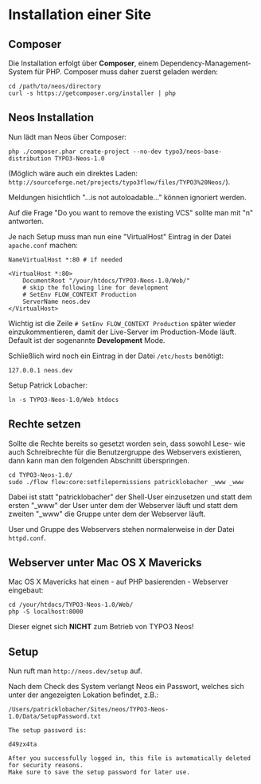 # Installation einer Site


## Composer

Die Installation erfolgt über **Composer**, einem Dependency-Management-System für PHP. Composer muss daher zuerst geladen werden:

```
cd /path/to/neos/directory
curl -s https://getcomposer.org/installer | php
```

## Neos Installation

Nun lädt man Neos über Composer:

```
php ./composer.phar create-project --no-dev typo3/neos-base-distribution TYPO3-Neos-1.0
```
(Möglich wäre auch ein direktes Laden: `http://sourceforge.net/projects/typo3flow/files/TYPO3%20Neos/`).


Meldungen hisichtlich "...is not autoloadable..." können ignoriert werden.

Auf die Frage "Do you want to remove the existing VCS" sollte man mit "n" antworten.

Je nach Setup muss man nun eine "VirtualHost" Eintrag in der Datei `apache.conf` machen:

```
NameVirtualHost *:80 # if needed

<VirtualHost *:80>
    DocumentRoot "/your/htdocs/TYPO3-Neos-1.0/Web/"
    # skip the following line for development
    # SetEnv FLOW_CONTEXT Production
    ServerName neos.dev
</VirtualHost>
```
Wichtig ist die Zeile `# SetEnv FLOW_CONTEXT Production` später wieder einzukommentieren, damit der Live-Server im Production-Mode läuft. Default ist der sogenannte **Development** Mode.


Schließlich wird noch ein Eintrag in der Datei `/etc/hosts` benötigt:

```
127.0.0.1 neos.dev
```

Setup Patrick Lobacher:

```
ln -s TYPO3-Neos-1.0/Web htdocs
```

## Rechte setzen

Sollte die Rechte bereits so gesetzt worden sein, dass sowohl Lese- wie auch Schreibrechte für die Benutzergruppe des Webservers existieren, dann kann man den folgenden Abschnitt überspringen.


```
cd TYPO3-Neos-1.0/
sudo ./flow flow:core:setfilepermissions patricklobacher _www _www
```

Dabei ist statt "patricklobacher" der Shell-User einzusetzen und statt dem ersten "_www" der User unter dem der Webserver läuft und statt dem zweiten "_www" die Gruppe unter dem der Webserver läuft.

User und Gruppe des Webservers stehen normalerweise in der Datei `httpd.conf`.


## Webserver unter Mac OS X Mavericks

Mac OS X Mavericks hat einen - auf PHP basierenden - Webserver eingebaut:

```
cd /your/htdocs/TYPO3-Neos-1.0/Web/
php -S localhost:8000
```

Dieser eignet sich **NICHT** zum Betrieb von TYPO3 Neos!


## Setup

Nun ruft man `http://neos.dev/setup` auf.

Nach dem Check des System verlangt Neos ein Passwort, welches sich unter der angezeigten Lokation befindet, z.B.:

```
/Users/patricklobacher/Sites/neos/TYPO3-Neos-1.0/Data/SetupPassword.txt

The setup password is:

d49zx4ta

After you successfully logged in, this file is automatically deleted for security reasons.
Make sure to save the setup password for later use.
```

